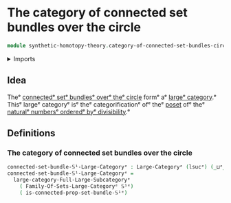 # The category of connected set bundles over the circle

```agda
module synthetic-homotopy-theory.category-of-connected-set-bundles-circleᵉ where
```

<details><summary>Imports</summary>

```agda
open import category-theory.full-large-subcategoriesᵉ
open import category-theory.large-categoriesᵉ

open import foundation.category-of-families-of-setsᵉ
open import foundation.universe-levelsᵉ

open import synthetic-homotopy-theory.circleᵉ
open import synthetic-homotopy-theory.connected-set-bundles-circleᵉ
```

</details>

## Idea

Theᵉ
[connectedᵉ setᵉ bundlesᵉ overᵉ theᵉ circle](synthetic-homotopy-theory.connected-set-bundles-circle.mdᵉ)
formᵉ aᵉ [largeᵉ category](category-theory.large-categories.md).ᵉ Thisᵉ largeᵉ
categoryᵉ isᵉ theᵉ categorificationᵉ ofᵉ theᵉ [poset](order-theory.posets.mdᵉ) ofᵉ theᵉ
[naturalᵉ numbersᵉ orderedᵉ byᵉ divisibility](elementary-number-theory.poset-of-natural-numbers-ordered-by-divisibility.md).ᵉ

## Definitions

### The category of connected set bundles over the circle

```agda
connected-set-bundle-𝕊¹-Large-Categoryᵉ : Large-Categoryᵉ (lsucᵉ) (_⊔ᵉ_)
connected-set-bundle-𝕊¹-Large-Categoryᵉ =
  large-category-Full-Large-Subcategoryᵉ
    ( Family-Of-Sets-Large-Categoryᵉ 𝕊¹ᵉ)
    ( is-connected-prop-set-bundle-𝕊¹ᵉ)
```